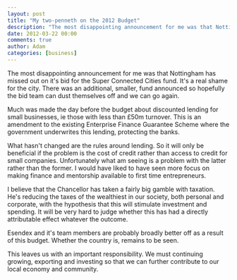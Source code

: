 ```yaml
---
layout: post
title: "My two-penneth on the 2012 Budget"
description: "The most disappointing announcement for me was that Nottingham has missed out on it's bid for the Super Connected Cities fund. It's a real shame for the city. There was an additional, smaller, fund announced so hopefully the bid team can dust them..."
date: 2012-03-22 00:00
comments: true
author: Adam
categories: [business]
---
```


The most disappointing announcement for me was that Nottingham has missed out on it's bid for the Super Connected Cities fund. It's a real shame for the city. There was an additional, smaller, fund announced so hopefully the bid team can dust themselves off and we can go again.

Much was made the day before the budget about discounted lending for small businesses, ie those with less than &pound;50m turnover. This is an amendment to the existing Enterprise Finance Guarantee Scheme where the government underwrites this lending, protecting the banks.
<!-- more -->
What hasn't changed are the rules around lending. So it will only be beneficial if the problem is the cost of credit rather than access to credit for small companies. Unfortunately what am seeing is a problem with the latter rather than the former. I would have liked to have seen more focus on making finance and mentorship available to first time entrepreneurs.

I believe that the Chancellor has taken a fairly big gamble with taxation. He's reducing the taxes of the wealthiest in our society, both personal and corporate, with the hypothesis that this will stimulate investment and spending. It will be very hard to judge whether this has had a directly attributable effect whatever the outcome.

Esendex and it's team members are probably broadly better off as a result of this budget. Whether the country is, remains to be seen.

This leaves us with an important responsibility. We must continuing growing, exporting and investing so that we can further contribute to our local economy and community.
